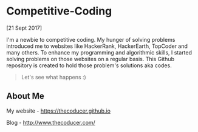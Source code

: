 # Competitive-Coding
[21 Sept 2017]

I'm a newbie to competitive coding. My hunger of solving problems introduced me to websites like HackerRank, HackerEarth, TopCoder and many others.
To enhance my programming and algorithmic skills, I started solving problems on those websites on a regular basis. This Github repository is created to hold those problem's solutions aka codes. 

>Let's see what happens :)

## About Me
My website - https://thecoducer.github.io

Blog - http://www.thecoducer.com/
